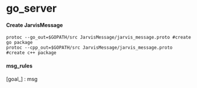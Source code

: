 # go_server

#### Create JarvisMessage
```shell
protoc --go_out=$GOPATH/src JarvisMessage/jarvis_message.proto #create go package
protoc --cpp_out=$GOPATH/src JarvisMessage/jarvis_message.proto #create c++ package
```


#### msg_rules
[goal_] : msg